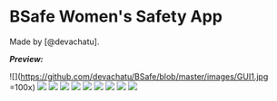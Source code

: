 # BSafe Women's Safety App 
Made by [@devachatu].
<br>

**_Preview:_** 

![](https://github.com/devachatu/BSafe/blob/master/images/GUI1.jpg =100x) ![](https://github.com/devachatu/BSafe/blob/master/images/GUI2.jpg)
![](https://github.com/devachatu/BSafe/blob/master/images/GUI3.jpg) ![](https://github.com/devachatu/BSafe/blob/master/images/GUI4.jpg)
![](https://github.com/devachatu/BSafe/blob/master/images/GUI5.jpg) ![](https://github.com/devachatu/BSafe/blob/master/images/GUI6.jpg)
![](https://github.com/devachatu/BSafe/blob/master/images/GUI7.jpg) ![](https://github.com/devachatu/BSafe/blob/master/images/GUI8.jpg)
![](https://github.com/devachatu/BSafe/blob/master/images/GUI9.jpg) ![](https://github.com/devachatu/BSafe/blob/master/images/GUI10.jpg)

